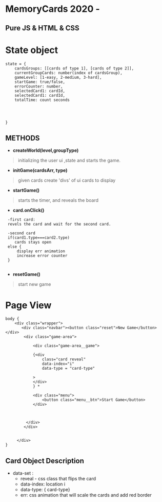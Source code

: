 
# MemoryCards 2020 - 
## Pure  JS & HTML & CSS 


# **State object**

```
state = {
    cardsGroups: [[cards of type 1], [cards of type 2]],
    currentGroupCards: number(index of cardsGroup),
    gameLevel: [1-easy, 2-medium, 3-hard],
    startGame: true/false,
    errorCounter: number,
    selectedCard1: cardId,
    selectedCard1: cardId,
    totalTime: count seconds


    

}
```

## **METHODS** 
- **createWorld(level,groupType)** 
> initializing the user ui ,state  and starts the game.

- **initGame(cardsArr, type)**
> given cards create 'divs' of ui cards to display

- **startGame()**
> starts the timer, and reveals the board

* **card.onClick()**
```
 -first card: 
 revels the card and wait for the second card.

 -second card
 if(card1.type===card2.type)
    cards stays open 
 else {
     display err animation 
     increase error counter
 }    
 

 ```

- **resetGame()**
> start new game


# Page View

``` 
body {
    <div class="wrapper">
       <div class="navbar"><button class="reset">New Game</button></div>
        <div class="game-area">

            <div class="game-area__game">

            {<div 
                class="card reveal" 
                data-index="i"
                data-type = "card-type"
                
            > 
            </div> 
            } * 
        
            <div class="menu">
                <button class="menu__btn">Start Game</button>
            </div>

      

         </div>
        </div>


     </div>
}
```

## Card Object Description

 - data-set : 
     - reveal - css class that flips the card
     - data-index: location i
     - data-type: { card-type}
     - err: css animation that will scale the cards and add red border






